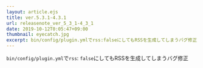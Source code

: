 ```yaml
---
layout: article.ejs
title: ver.5.3.1-4.3.1
url: releasenote_ver_5_3_1-4_3_1
date: 2019-10-12T0:05:47+09:00
thumbnail: eyecatch.jpg
excerpt: bin/config/plugin.ymlでrss:falseにしてもRSSを生成してしまうバグ修正
---
```


`bin/config/plugin.yml`で`rss`: `false`にしてもRSSを生成してしまうバグ修正